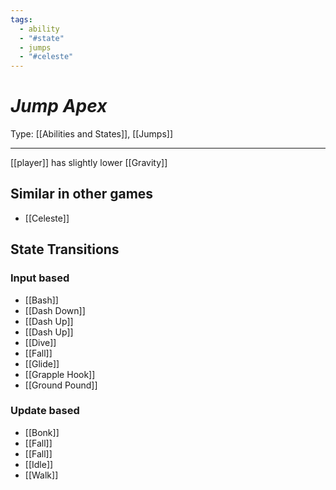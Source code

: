 ```yaml
---
tags:
  - ability
  - "#state"
  - jumps
  - "#celeste"
---
```


# _Jump Apex_

Type: [[Abilities and States]], [[Jumps]]

----


[[player]] has slightly lower [[Gravity]]


## Similar in other games

* [[Celeste]]


## State Transitions

### Input based

* [[Bash]]
* [[Dash Down]]
* [[Dash Up]]
* [[Dash Up]]
* [[Dive]]
* [[Fall]]
* [[Glide]]
* [[Grapple Hook]]
* [[Ground Pound]]

### Update based

* [[Bonk]]
* [[Fall]]
* [[Fall]]
* [[Idle]]
* [[Walk]]

